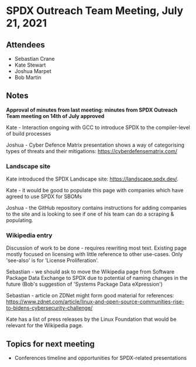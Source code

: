 # SPDX Outreach Team Meeting, July 21, 2021

## Attendees

* Sebastian Crane
* Kate Stewart
* Joshua Marpet
* Bob Martin

## Notes

**Approval of minutes from last meeting: minutes from SPDX Outreach Team meeting on 14th of July approved**

Kate - Interaction ongoing with GCC to introduce SPDX to the compiler-level of build processes

Joshua - Cyber Defence Matrix presentation shows a way of categorising types of threats and their mitigations: <https://cyberdefensematrix.com/>

### Landscape site

Kate introduced the SPDX Landscape site: <https://landscape.spdx.dev/>.

Kate - it would be good to populate this page with companies which have agreed to use SPDX for SBOMs

Joshua - the GitHub repository contains instructions for adding companies to the site and is looking to see if one of his team can do a scraping & populating.

### Wikipedia entry

Discussion of work to be done - requires rewriting most text. Existing page mostly focused on licensing with little reference to other use-cases. Only 'see-also' is for 'License Proliferation'.

Sebastian - we should ask to move the Wikipedia page from Software Package Data Exchange to SPDX due to potential of naming changes in the future (Bob's suggestion of 'Systems Package Data eXpression')

Sebastian - article on ZDNet might form good material for references: <https://www.zdnet.com/article/linux-and-open-source-communities-rise-to-bidens-cybersecurity-challenge/>

Kate has a list of press releases by the Linux Foundation that would be relevant for the Wikipedia page.

## Topics for next meeting

* Conferences timeline and opportunities for SPDX-related presentations
